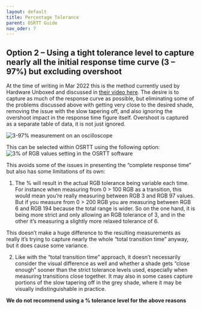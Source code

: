 ```yaml
---
layout: default
title: Percentage Tolerance
parent: OSRTT Guide
nav_oder: 7
---
```


## Option 2 – Using a tight tolerance level to capture nearly all the initial response time curve (3 – 97%) but excluding overshoot

At the time of writing in Mar 2022 this is the method currently used by Hardware Unboxed and discussed in [their video here](https://www.youtube.com/watch?v=-Zmxl-Btpgk&feature=youtu.be). The desire is to capture as much of the response curve as possible, but eliminating some of the problems discussed above with getting very close to the desired shade, removing the issue with the slow tapering off, and also ignoring the overshoot impact in the response time figure itself. Overshoot is captured as a separate table of data, it is not just ignored.
 
![3-97% measurement on an oscilloscope](/assets/images/osrtt-guide-images/img6.png)

This can be selected within OSRTT using the following option:
![3% of RGB values setting in the OSRTT software](/assets/images/osrtt-guide-images/img7.png)
 
This avoids some of the issues in presenting the “complete response time” but also has some limitations of its own:

1.	The % will result in the actual RGB tolerance being variable each time. For instance when measuring from 0 > 100 RGB as a transition, this would mean you’re really measuring between RGB 3 and RGB 97 values. But if you measure from 0 > 200 RGB you are measuring between RGB 6 and RGB 194 because the total range is wider. So on the one hand, it is being more strict and only allowing an RGB tolerance of 3, and in the other it’s measuring a slightly more relaxed tolerance of 6. 

This doesn’t make a huge difference to the resulting measurements as really it’s trying to capture nearly the whole “total transition time” anyway, but it does cause some variance.

2.	Like with the “total transition time” approach, it doesn’t necessarily consider the visual difference as well and whether a shade gets “close enough” sooner than the strict tolerance levels used, especially when measuring transitions close together. It may also in some cases capture portions of the slow tapering off in the grey shade, where it may be visually indistinguishable in practice. 

**We do not recommend using a % tolerance level for the above reasons**

